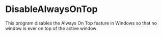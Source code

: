 # DisableAlwaysOnTop
This program disables the Always On Top feature in Windows so that no window is ever on top of the active window
